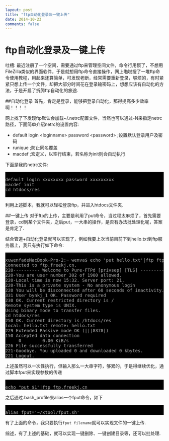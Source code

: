 ```yaml
---
layout: post
title: "ftp自动化登录及一键上传"
date: 2014-10-23
comments: false
---
```

# ftp自动化登录及一键上传


吐槽: 最近注册了一个空间，需要通过ftp来管理空间文件，命令行用惯了，不想用FileZilla类似的界面软件，于是就想用ftp命令直接操作，网上啪啪搜了一堆ftp命令使用教程，用起来还算简单，可发现老断，经常需要重新登录，够烦的，有时紧紧只想上传一个文件，却把大部分时间花在登录输密码上，想想应该有自动化的方法，于是开启了折腾ftp自动化的旅途.

##自动化登录
首先，肯定是登录，能够把登录自动化，那得提高多少效率啊！！！！

网上找了下发现ftp默认会加载~/.netrc配置文件，当然也可以通过-N来指定netrc路径，下面简单介绍netrc的设置内容:


* default login \<loginname> password \<password> ;设置默认登录用户及密码
* runique ;防止同名覆盖
* macdef ;宏定义，以空行结束，若名称为init则会自动执行

下面是我的netrc文件:
<pre style="background:#000000"><font color="#aaaaaa">
default login xxxxxxxx password xxxxxxxxx
macdef init
cd htdocs/res

</font></pre>
利用上述脚本，我就可以轻松登录ftp，并进入htdocs文件夹.

##一键上传
对于ftp的上传，主要是利用了put命令，当过程太麻烦了，首先需要登录，cd到某个文件夹，之后put，一大串的操作，是否有办法批处理化呢，答案是肯定了.

结合管道+自动化登录就可以实现了，例如我要上次当前目前下到hello.txt到ftp服务器上，我只有执行如下命令:
<pre style="background:#000000"><font color="#aaaaaa">
xuwenfadeMacBook-Pro-2:~ wenva$ echo 'put hello.txt'|ftp ftp.freekj.cn
Connected to ftp.freekj.cn.
220---------- Welcome to Pure-FTPd [privsep] [TLS] ----------
220-You are user number 302 of 1900 allowed.
220-Local time is now 15:32. Server port: 21.
220-This is a private system - No anonymous login
220 You will be disconnected after 60 seconds of inactivity.
331 User bynkj_1 OK. Password required
230 OK. Current restricted directory is /
Remote system type is UNIX.
Using binary mode to transfer files.
cd htdocs/res
250 OK. Current directory is /htdocs/res
local: hello.txt remote: hello.txt
229 Extended Passive mode OK (|||8378|)
150 Accepted data connection
     0        0.00 KiB/s 
226 File successfully transferred
221-Goodbye. You uploaded 0 and downloaded 0 kbytes.
221 Logout.
</font></pre>

上述虽然可以一次性执行，但输入那么一大串字符，够累的，于是得继续优化，通过脚本fput来实现参数的传递
<pre style="background:#000000"><font color="#aaaaaa">
echo "put $1"|ftp ftp.freekj.cn
</font></pre>

之后通过.bash_profile来alias一个fput命令，如下
<pre style="background:#000000"><font color="#aaaaaa">
alias fput='~/xtool/fput.sh' 
</font></pre>

有了上面的命令，我只要执行```fput filename```就可以实现文件的一键上传.

综述，有了上述的基础，就可以实现一键删除、一键创建目录等，还可以批处理.






